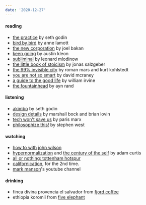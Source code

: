 ```yaml
---
date: '2020-12-27'
---
```


#### reading

- [the practice](../books/the-practice) by seth godin
- [bird by bird](../books/bird-by-bird) by anne lamott
- [the new corporation](../books/the-new-corporation) by joel bakan
- [keep going](../books/keep-going) by austin kleon
- [subliminal](../books/subliminal) by leonard mlodinow
- [the little book of stoicism](../books/the-little-book-of-stoicism) by jonas salzgeber
- [the 99% invisible city](https://99percentinvisible.org/book/) by roman mars and kurt kohlstedt
- [you are not so smart](https://youarenotsosmart.com/the-book/) by david mcraney
- [a guide to the good life](https://www.williambirvine.com/books) by william irvine
- [the fountainhead](https://aynrand.org/novels/the-fountainhead/) by ayn rand

#### listening

- [akimbo](https://www.akimbo.link) by seth godin
- [design details](https://designdetails.fm) by marshall bock and brian lovin
- [tech won't save us](https://open.spotify.com/show/3UhsI7s4bkH1FcMZI5u9iD?si=59Oy2qE8Rte4Of8ubbqStw) by paris marx
- [philosophize this!](https://open.spotify.com/show/2Shpxw7dPoxRJCdfFXTWLE?si=o6tPUSh1Tw6rBmLRAL1iVQ) by stephen west

#### watching

- [how to with john wilson](https://www.imdb.com/title/tt10801534/)
- [hypernormalization](https://www.imdb.com/title/tt6156350/) and [the century of the self](https://www.imdb.com/title/tt0432232/?ref_=tt_sims_tt) by adam curtis
- [all or nothing: tottenham hotspur](https://www.imdb.com/title/tt11188556)
- [californication](https://www.imdb.com/title/tt0904208/), for the 2nd time.
- [mark manson](https://www.youtube.com/channel/UC0TnW9acNxqeojxXDMbohcA)'s youtube channel

#### drinking

- finca divina provencia el salvador from [fjord coffee](https://fjord-coffee.de)
- ethiopia koromii from [five elephant](https://www.instagram.com/p/CHCl5w6Fq9j/)
